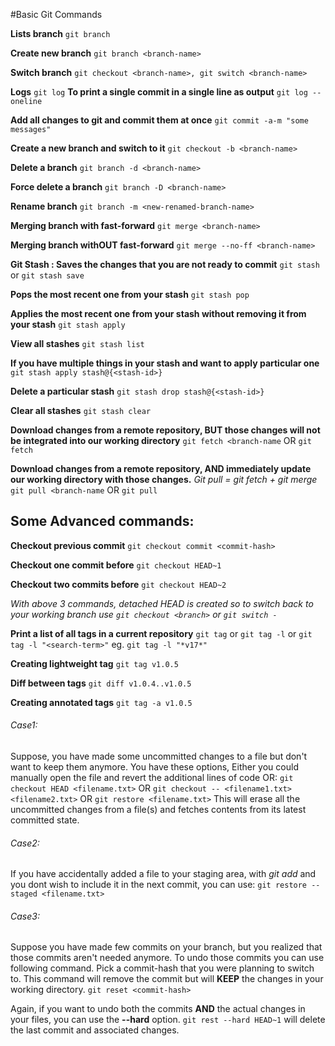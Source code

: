 #Basic Git Commands

**Lists branch** `git branch`

**Create new branch** `git branch <branch-name>`

**Switch branch** `git checkout <branch-name>, git switch <branch-name>`

**Logs** `git log`
**To print a single commit in a single line as output** `git log --oneline`

**Add all changes to git and commit them at once** `git commit -a-m "some messages"`

**Create a new branch and switch to it** `git checkout -b <branch-name>`

**Delete a branch** `git branch -d <branch-name>`

**Force delete a branch** `git branch -D <branch-name>`

**Rename branch** `git branch -m <new-renamed-branch-name>`

**Merging branch with fast-forward** `git merge <branch-name>`

**Merging branch withOUT fast-forward** `git merge --no-ff <branch-name>`

**Git Stash : Saves the changes that you are not ready to commit** `git stash` or `git stash save`

**Pops the most recent one from your stash** `git stash pop`

**Applies the most recent one from your stash without removing it from your stash** `git stash apply`

**View all stashes** `git stash list`

**If you have multiple things in your stash and want to apply particular one** `git stash apply stash@{<stash-id>}`

**Delete a particular stash** `git stash drop stash@{<stash-id>}`

**Clear all stashes** `git stash clear`

**Download changes from a remote repository, BUT those changes will not be integrated into our working directory** `git fetch <branch-name` OR `git fetch`

**Download changes from a remote repository, AND immediately update our working directory with those changes.** _Git pull = git fetch + git merge_ `git pull <branch-name` OR `git pull`

## Some Advanced commands:

**Checkout previous commit** `git checkout commit <commit-hash>`

**Checkout one commit before** `git checkout HEAD~1`

**Checkout two commits before** `git checkout HEAD~2`

_With above 3 commands, detached HEAD is created so to switch back to your working branch use `git checkout <branch>` or `git switch -`_

**Print a list of all tags in a current repository** `git tag` or `git tag -l` or `git tag -l "<search-term>"` eg. `git tag -l "*v17*"`

**Creating lightweight tag** `git tag v1.0.5`

**Diff between tags** `git diff v1.0.4..v1.0.5`

**Creating annotated tags** `git tag -a v1.0.5`


###### Case1:

Suppose, you have made some uncommitted changes to a file but don't want to keep them anymore. You have these options, 
Either you could manually open the file and revert the additional lines of code OR:
`git checkout HEAD <filename.txt>` OR `git checkout -- <filename1.txt> <filename2.txt>` OR `git restore <filename.txt>`
This will erase all the uncommitted changes from a file(s) and fetches contents from its latest committed state.


###### Case2:
If you have accidentally added a file to your staging area, with _git add_ and you dont wish to include it in the 
next commit, you can use:
`git restore --staged <filename.txt>`


###### Case3:
Suppose you have made few commits on your branch, but you realized that those commits aren't needed anymore.
To undo those commits you can use following command. Pick a commit-hash that you were planning to switch to. This command will 
remove the commit but will **KEEP** the changes in your working directory.
`git reset <commit-hash>`

Again, if you want to undo both the commits **AND** the actual changes in your files, you can use the **--hard** option.
`git rest --hard HEAD~1` will delete the last commit and associated changes.

